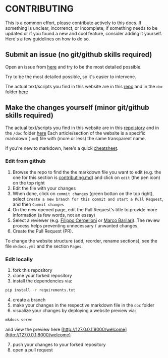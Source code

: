 # CONTRIBUTING

This is a common effort, please contribute actively to this docs.
If something is unclear, incorrenct, or incomplete; if something needs to be updated or if you found a new and cool feature, consider adding it yourself.
Here's a few guidelines on how to do so.


## Submit an issue (no git/github skills required)
Open an issue from [here](https://github.com/cpp-lln-lab/CPP_LabGuide/issues/new/choose) and try to be the most detailed possible.

Try to be the most detailed possible, so it's easier to intervene.

The actual text/scripts you find in this website are in this [repo](https://github.com/cpp-lln-lab/CPP_LabGuide) and in the `doc` folder [here](https://github.com/cpp-lln-lab/CPP_LabGuide/tree/main/doc)

## Make the changes yourself (minor git/github skills required)

The actual text/scripts you find in this website are in this [repoistory](https://github.com/cpp-lln-lab/CPP_HPC) and in the `/doc` folder [here](https://github.com/cpp-lln-lab/CPP_HPC/tree/main/doc)
Each article/section of the website is a specific markdown (`.md`) file with (more or less) the same transparent name.

If you're new to markdown, here's a quick [cheatsheet](https://www.markdownguide.org/cheat-sheet/).


### Edit from github

1. Browse the repo to find the the markdown file you want to edit (e.g. the one for this section is [contributing.md](https://github.com/cpp-lln-lab/CPP_HPC/blob/main/doc/contributing.md)) and click on `edit` (the pen icon) on the top right
2. Edit the file with your changes
3. When done, click on `commit changes` (green botton on the top right), select `Create a new branch for this commit and start a Pull Request`, and then `Commit changes`
4. On the new opened page, edit the Pull Request's title to provide more information (a few words, not an essay)
5. Select a reviewer (e.g. [Filippo Cerpelloni](https://github.com/fcerpe) or [Marco Barilari](https://github.com/marcobarilari)). The review process helps preventing unnecessary / unwanted changes.
6. Create the Pull Request (PR).

To change the website structure (add, reorder, rename sections), see the file `mkdocs.yml` and the section `Pages`.


### Edit locally

1. fork this repository
2. clone your forked repository
3. install the dependencies via:

```bash
pip install -r requirements.txt
```

4. create a branch
5. make your changes in the respective markdown file in the `doc` folder
6. visualize your changes by deploying a website preview via:

```bash
mkdocs serve
```

and view the preview here [http://127.0.0.1:8000/welcome](http://127.0.0.1:8000/welcome)

7. push your changes to your forked repository
8. open a pull request
